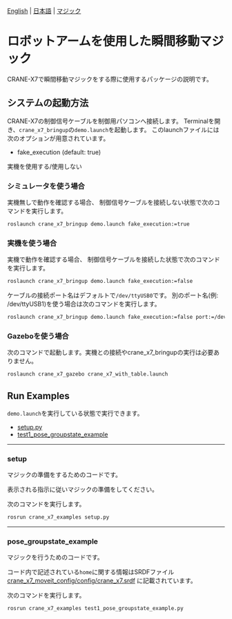[English](README.en.md) | [日本語](README.md) | [マジック](README.magic.md)

# ロボットアームを使用した瞬間移動マジック

CRANE-X7で瞬間移動マジックをする際に使用するパッケージの説明です。

## システムの起動方法

CRANE-X7の制御信号ケーブルを制御用パソコンへ接続します。
Terminalを開き、`crane_x7_bringup`の`demo.launch`を起動します。
このlaunchファイルには次のオプションが用意されています。

- fake_execution (default: true)

実機を使用する/使用しない

### シミュレータを使う場合

実機無しで動作を確認する場合、
制御信号ケーブルを接続しない状態で次のコマンドを実行します。

```sh
roslaunch crane_x7_bringup demo.launch fake_execution:=true
```

### 実機を使う場合

実機で動作を確認する場合、
制御信号ケーブルを接続した状態で次のコマンドを実行します。

```sh
roslaunch crane_x7_bringup demo.launch fake_execution:=false
```

ケーブルの接続ポート名はデフォルトで`/dev/ttyUSB0`です。
別のポート名(例: /dev/ttyUSB1)を使う場合は次のコマンドを実行します。

```sh
roslaunch crane_x7_bringup demo.launch fake_execution:=false port:=/dev/ttyUSB1
```

### Gazeboを使う場合

次のコマンドで起動します。実機との接続やcrane_x7_bringupの実行は必要ありません。

```sh
roslaunch crane_x7_gazebo crane_x7_with_table.launch
```

## Run Examples

`demo.launch`を実行している状態で実行できます。

- [setup.py](#setup.py)
- [test1_pose_groupstate_example](#test1_pose_groupstate_example)

---

### setup

マジックの準備をするためのコードです。

表示される指示に従いマジックの準備をしてください。

次のコマンドを実行します。

```sh
rosrun crane_x7_examples setup.py
```

---

### pose_groupstate_example

マジックを行うためのコードです。

コード内で記述されている`home`に関する情報はSRDFファイル[crane_x7_moveit_config/config/crane_x7.srdf](../crane_x7_moveit_config/config/crane_x7.srdf)
に記載されています。

次のコマンドを実行します。

```sh
rosrun crane_x7_examples test1_pose_groupstate_example.py
```
